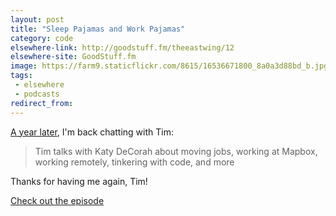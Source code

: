 ```yaml
---
layout: post
title: "Sleep Pajamas and Work Pajamas"
category: code
elsewhere-link: http://goodstuff.fm/theeastwing/12
elsewhere-site: GoodStuff.fm
image: https://farm9.staticflickr.com/8615/16536671800_8a0a3d88bd_b.jpg
tags:
 - elsewhere
 - podcasts
redirect_from: 
---
```



[A year later](/code/2014/03/14/the-east-wing/), I'm back chatting with Tim:

> Tim talks with Katy DeCorah about moving jobs, working at Mapbox, working remotely, tinkering with code, and more

Thanks for having me again, Tim!

[Check out the episode](http://goodstuff.fm/theeastwing/12)